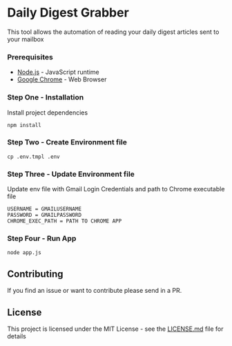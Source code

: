 # Daily Digest Grabber

This tool allows the automation of reading your daily digest articles sent to your mailbox

### Prerequisites

* [Node.js](https://nodejs.org/en/download/) - JavaScript runtime
* [Google Chrome](https://www.google.com/chrome/) - Web Browser

### Step One - Installation

Install project dependencies

```shell
npm install
```

### Step Two - Create Environment file

```shell
cp .env.tmpl .env
```

### Step Three - Update Environment file
Update env file with Gmail Login Credentials and path to Chrome executable file

```shell
USERNAME = GMAILUSERNAME
PASSWORD = GMAILPASSWORD 
CHROME_EXEC_PATH = PATH TO CHROME APP
```

### Step Four - Run App

```shell
node app.js
```
 

## Contributing

If you find an issue or want to contribute please send in a PR.

## License

This project is licensed under the MIT License - see the [LICENSE.md](LICENSE.md) file for details
